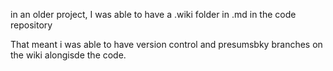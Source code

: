 in an older project, I was able to have a .wiki folder in .md in the code repository  

That meant i was able to have version control and presumsbky branches on the wiki alongisde the code.

